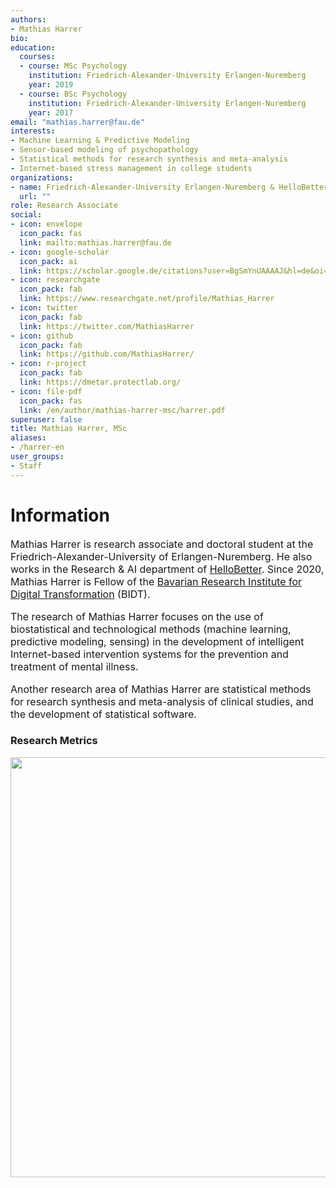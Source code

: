 ```yaml
---
authors:
- Mathias Harrer
bio:
education:
  courses:
  - course: MSc Psychology
    institution: Friedrich-Alexander-University Erlangen-Nuremberg
    year: 2019
  - course: BSc Psychology
    institution: Friedrich-Alexander-University Erlangen-Nuremberg
    year: 2017
email: "mathias.harrer@fau.de"
interests:
- Machine Learning & Predictive Modeling
- Sensor-based modeling of psychopathology
- Statistical methods for research synthesis and meta-analysis
- Internet-based stress management in college students
organizations:
- name: Friedrich-Alexander-University Erlangen-Nuremberg & HelloBetter
  url: ""
role: Research Associate
social:
- icon: envelope
  icon_pack: fas
  link: mailto:mathias.harrer@fau.de
- icon: google-scholar
  icon_pack: ai
  link: https://scholar.google.de/citations?user=BgSmYnUAAAAJ&hl=de&oi=ao
- icon: researchgate
  icon_pack: fab
  link: https://www.researchgate.net/profile/Mathias_Harrer
- icon: twitter
  icon_pack: fab
  link: https://twitter.com/MathiasHarrer
- icon: github
  icon_pack: fab
  link: https://github.com/MathiasHarrer/
- icon: r-project
  icon_pack: fab
  link: https://dmetar.protectlab.org/
- icon: file-pdf
  icon_pack: fas
  link: /en/author/mathias-harrer-msc/harrer.pdf
superuser: false
title: Mathias Harrer, MSc
aliases:
- /harrer-en
user_groups:
- Staff
---
```


# Information

<font size="3">

Mathias Harrer is research associate and doctoral student at the Friedrich-Alexander-University of Erlangen-Nuremberg.
He also works in the Research & AI department of [HelloBetter](https://www.hellobetter.de). Since 2020, Mathias Harrer is Fellow of the
[Bavarian Research Institute for Digital Transformation](https://www.bidt.digital/) (BIDT).

The research of Mathias Harrer focuses on the use of biostatistical and technological methods (machine learning, predictive modeling, sensing)
in the development of intelligent Internet-based intervention systems for the prevention and treatment of mental illness.

Another research area of Mathias Harrer are statistical methods for research synthesis and meta-analysis of clinical studies,
and the development of statistical software.

</font>


### Research Metrics

<img src="/en/authors/harrer/_index_files/figure-html/unnamed-chunk-1-1.png" width="672" />
